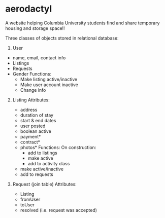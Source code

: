 # aerodactyl

A website helping Columbia University students find and share temporary housing and storage space!!

Three classes of objects stored in relational database: 

1) User
  - name, email, contact info 
  - Listings 
  - Requests 
  - Gender 
  Functions: 
    - Make listing active/inactive 
    - Make user account inactive 
    - Change info 
  
2) Listing
  Attributes: 
    - address
    - duration of stay
    - start & end dates
    - user posted 
    - boolean active 
    - payment*
    - contract*
    - photos*
  Functions: 
    On construction: 
      - add to listings
      - make active
      - add to activity class 
    - make active/inactive
    - add to requests 

3) Request (join table) 
  Attributes: 
    - Listing 
    - fromUser
    - toUser
    - resolved (i.e. request was accepted) 
